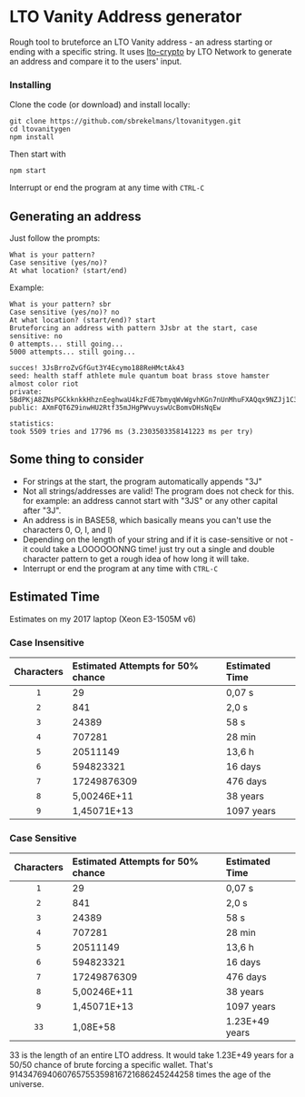 # LTO Vanity Address generator

Rough tool to bruteforce an LTO Vanity address - an adress starting or ending with a specific string.
It uses [lto-crypto](https://github.com/ltonetwork/lto-crypto) by LTO Network to generate an address and compare it to the users' input.

### Installing

Clone the code (or download) and install locally:

```console
git clone https://github.com/sbrekelmans/ltovanitygen.git
cd ltovanitygen
npm install
```

Then start with

```console
npm start
```
Interrupt or end the program at any time with  `CTRL-C`

## Generating an address

Just follow the prompts:
```console
What is your pattern?
Case sensitive (yes/no)?
At what location? (start/end)
```

Example:

```console
What is your pattern? sbr
Case sensitive (yes/no)? no
At what location? (start/end)? start
Bruteforcing an address with pattern 3Jsbr at the start, case sensitive: no
0 attempts... still going...
5000 attempts... still going...

succes! 3JsBrroZvGfGut3Y4Ecymo188ReHMctAk43
seed: health staff athlete mule quantum boat brass stove hamster almost color riot
private: 5BdPKjA8ZNsPGCkknkkHhznEeghwaU4kzFdE7bmyqWvWgvhKGn7nUnMhuFXAQqx9NZJj1C3yDbHkjWvmd9RmdmAw
public: AXmFQT6Z9inwHU2Rtf35mJHgPWvuyswUcBomvDHsNqEw

statistics:
took 5509 tries and 17796 ms (3.2303503358141223 ms per try)
```
## Some thing to consider

- For strings at the start, the program automatically appends "3J"
- Not all strings/addresses are valid! The program does not check for this. for example: an address cannot start with "3JS" or any other capital after "3J".
- An address is in BASE58, which basically means you can't use the characters 0, O, I, and l)
- Depending on the length of your string and if it is case-sensitive or not - it could take a LOOOOOONNG time! just try out a single and double character pattern to get a rough idea of how long it will take.
- Interrupt or end the program at any time with  `CTRL-C`

## Estimated Time
Estimates on my 2017 laptop (Xeon E3-1505M v6)

### Case Insensitive
| Characters | Estimated Attempts for 50% chance | Estimated Time |
| :---: | :--- |:--- |
| `1` | 29 | 0,07 s |
| `2` | 841 | 2,0 s |
| `3` | 24389 | 58 s |
| `4` | 707281 | 28 min |
| `5` | 20511149 | 13,6 h |
| `6` | 594823321 | 16 days |
| `7` | 17249876309 | 476 days |
| `8` | 5,00246E+11 | 38 years |
| `9` | 1,45071E+13 | 1097 years |

### Case Sensitive
| Characters | Estimated Attempts for 50% chance | Estimated Time |
| :---: | :--- |:--- |
| `1` | 29 | 0,07 s |
| `2` | 841 | 2,0 s |
| `3` | 24389 | 58 s |
| `4` | 707281 | 28 min |
| `5` | 20511149 | 13,6 h |
| `6` | 594823321 | 16 days |
| `7` | 17249876309 | 476 days |
| `8` | 5,00246E+11 | 38 years |
| `9` | 1,45071E+13 | 1097 years |
| `33` | 1,08E+58 | 1.23E+49 years |

33 is the length of an entire LTO address. It would take 1.23E+49 years for a 50/50 chance of brute forcing a specific wallet. That's 914347694060765755359816721686245244258 times the age of the universe.